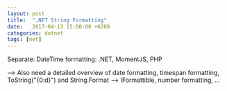 ```yaml
---
layout: post
title:  ".NET String Formatting"
date:   2017-04-13 15:00:00 +0200
categories: dotnet
tags: [net]
---
```


Separate: DateTime formatting: .NET, MomentJS, PHP


--> Also need a detailed overview of date formatting, timespan formatting, ToString("{0:d}") and String.Format
--> IFormattible, number formatting, ...